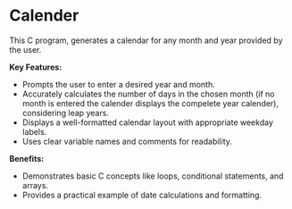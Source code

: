 # Calender
This C program, generates a calendar for any month and year provided by the user.

**Key Features:**
- Prompts the user to enter a desired year and month.
- Accurately calculates the number of days in the chosen month (if no month is entered the calender displays the compelete year calender), considering leap years.
- Displays a well-formatted calendar layout with appropriate weekday labels.
- Uses clear variable names and comments for readability.

**Benefits:**
- Demonstrates basic C concepts like loops, conditional statements, and arrays.
- Provides a practical example of date calculations and formatting.
